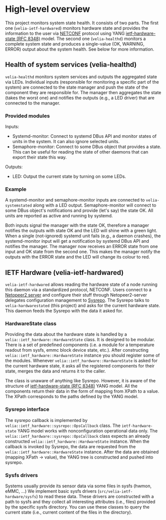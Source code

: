 # High-level overview

This project monitors system state health.
It consists of two parts.
The first one (`velia-ietf-hardwared`) monitors hardware state and provides the information to the user via [NETCONF](https://en.wikipedia.org/wiki/NETCONF) protocol using YANG [ietf-hardware-state (RFC 8348)](https://tools.ietf.org/html/rfc8348#appendix-A) model.
The second one (`velia-healthd`) monitors a complete system state and produces a single-value (OK, WARNING, ERROR) output about the system health.
See below for more information.

## Health of system services (velia-healthd)
`velia-healthd` monitors system services and outputs the aggregated state via LEDs.
Individual inputs (responsible for monitoring a specific part of the system) are connected to the state manager and push the state of the component they are responsible for.
The manager then aggregates the state (takes the worst one) and notifies the outputs (e.g., a LED driver) that are connected to the manager.

### Provided modules
Inputs:
 * Systemd-monitor: Connect to systemd DBus API and monitor states of units in the system. It can also ignore selected units.
 * Semaphore-monitor: Connect to some DBus object that provides a state. This can be useful for reading the state of other daemons that can export their state this way.

Outputs:
 * LED: Output the current state by turning on some LEDs.

### Example
A systemd-monitor and semaphore-monitor inputs are connected to `velia-systemstated` along with a LED output.
Semaphore-monitor will connect to some DBus object's notifications and provide (let's say) the state OK.
All units are reported as active and running by systemd.

Both inputs signal the manager with the state OK, therefore a manager notifies the outputs with state OK and the LED will shine with a green light.
When a single (not-ignored) systemd unit fails (e.g., a daemon crashes), the systemd-monitor ínput will get a notification by systemd DBus API and notifies the manager.
The manager now receives an ERROR state from one input and OK state from the second one.
This makes the manager notify the outputs with the ERROR state and the LED will change its colour to red.

## IETF Hardware (velia-ietf-hardwared)
`velia-ietf-hardwared` allows reading the hardware state of a node running this daemon via a standardized protocol, NETCONF.
Users connect to a [Netopeer2 server](https://github.com/CESNET/netopeer2) and configure their stuff through
Netopeer2-server delegates configuration management to [Sysrepo](http://www.sysrepo.org/).
The Sysrepo talks to `velia-hardwarestated` (this project) and asks for the current hardware state.
This daemon feeds the Sysrepo with the data it asked for.

### HardwareState class
Providing the data about the hardware state is handled by a `velia::ietf_hardware::HardwareState` class.
It is designed to be modular.
There is a set of predefined components (i.e. a module for a temperature readout from sysfs, emmc block device state, etc.).
After constructing `velia::ietf_hardware::HardwareState` instance you should register some of the modules.
Whenever `velia::ietf_hardware::HardwareState` is asked for the current hardware state, it asks all the registered components for their state, merges the data and returns it to the caller.

The class is unaware of anything like Sysrepo.
However, it is aware of the structure of [ietf-hardware-state (RFC 8348)](https://tools.ietf.org/html/rfc8348#appendix-A) YANG model.
All the components return their data in the form of mapping from XPath to a value.
The XPath corresponds to the paths defined by the YANG model.

### Sysrepo interface
The sysrepo callback is implemented by `velia::ietf_hardware::sysrepo::OpsCallback` class.
The `ietf-hardware-state` YANG model works with nonconfiguration operational data only.
The `velia::ietf_hardware::sysrepo::OpsCallback` class expects an already constructed `velia::ietf_hardware::HardwareState` instance.
When the callback is invoked by Sysrepo, the data are requested from the `velia::ietf_hardware::HardwareState` instance.
After the data are obtained (mapping XPath -> value), the YANG tree is constructed and pushed into sysrepo.

### Sysfs drivers
Systems usually provide its sensor data via some files in sysfs (hwmon, eMMC, ...)
We implement basic sysfs drivers (`src/velia-ietf-hardware/sysfs`) to read these data.
These drivers are constructed with a path to sysfs and they collect all interesting attributes (i.e., files) provided by the specific sysfs directory.
You can use these classes to query the current state (i.e., current content of the files in the directory).

